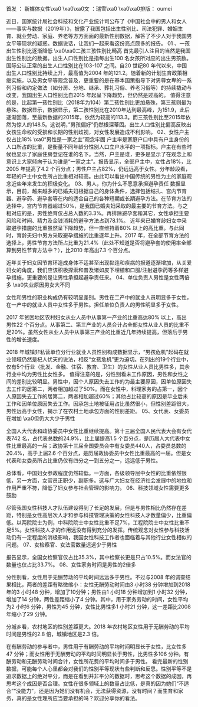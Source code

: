 首发 ： 新媒体女性\xa0 \xa0\xa0文 ：瑞雪\xa0 \xa0\xa0排版： oumei

近日，国家统计局社会科技和文化产业统计司公布了《中国社会中的男人和女人——事实与数据（2019年）》，披露了我国包括出生性别比、司法犯罪、婚姻生育、就业劳动、家庭、养老等方方面面的最新性别数据，解答了不少人对于我国男女平等现状的疑惑。数据说话，让我们一起来看这份亮点颇多的报告。 01 、一孩出生性别比逐渐降低 \xa0\xa0二孩三孩性别比畸高 首先最引人注目的当然是我国出生性别比的数据。出生人口性别比是指每出生100 名女孩所对应的出生男孩数。国际公认正常的出生人口性别比在103-107 之间。自20 世纪80 年代以来，中国出生人口性别比持续上升，最高值为2004 年的121.2。随着新的计划生育政策相继实施，以及男女平等观念普及，更重要的是在基本国策指导下对男尊女卑的一系列习俗和约定做法（如分房、分地、继承、葬礼习俗、养老习俗等）的持续撬动与改变，我国出生人口性别比自2015 年起呈下降趋势，但仍然是过高的。 值得注意的是，比起第一孩性别比（2018年为104）第二孩性别比更加悬殊，第三孩则最为悬殊。数据显示，数据显示，第二孩性别比在2010年达到最高峰，为151.9，此后逐渐回落，至最新数据的2015年，依然为较高的113.3。而三孩性别比至2015年依然为惊人的148.5。这说明，&#8221;男孩偏好&#8221;仍然根深蒂固。出生人口性别比偏高反映出女孩生命权的受损和长期的性别歧视，对女性发展造成不利影响。 02、女性户主仅占比18% \xa0“男性是一家之主”观念牢固 户主率是家庭户口中具有户主身份的人口所占的比重，是衡量不同年龄分性别人口立户水平的一项指标。户主在有些时候也显示了家庭住房登记在谁的名下。当然，户主是谁，更多是显示了在观念上和意识上大家倾向于认为谁是“一家之主”。报告显示，全部户主中，女性占18%，比2005 年提高了4.2 个百分点；男性户主占82%，仍远远高于女性。分年龄段看，年轻的户主中女性所占比重相对较高。由此可以看出中国传统的男性为主的家庭观念近些年来发生的积极变化。 03、男人，你为什么不愿意承担避孕责任 数据显示，目前，越来越多的已婚夫妇根据自己的身体条件，选择包括结扎、宫内节育器、避孕药、避孕套等在内的适合自己的各种短期或长期避孕方法。在节育方法的选择中，宫内节育器超过50%，是我国已婚夫妇采取的最主要的节育方法。与之相对应的是，男性绝育仅占总人数的3.3%。再排除避孕套和其它，女性承担主要风险和时间、精力及金钱消耗的避孕方法占到78.1%。 近年来已婚育龄妇女中采取避孕措施的比重虽然呈下降趋势，但一直维持着80% 以上的高比重。与此同时，育龄夫妇中男方采取避孕措施的比重逐年上升。2017 年，在全部节育方法的选择上，男性节育方法所占比重为21.4%（此处不知道是否将避孕套的使用率全部算到男性节育方法中？），比2010 年高出7.3 个百分点。

近年关于妇女因节育环造成身体不适甚至出现黏连和疾病的报道逐渐增加，从关爱妇女的角度，我们应该积极探索和普及诸如皮下埋植和口服/注射避孕药等多样避孕措施，更重要的是让男性承担起避孕责任来。 04、单位负责人男性是女性两倍多 \xa0失业原因男女大不同 

女性和男性的职业构成仍有较明显差别。男性在二产中的就业人员明显多于女性，在一产中的就业人员中女性多于男性。担任单位负责人的男性明显多于女性。

2017 年贫困地区农村妇女从业人员中从事第一产业的比重高达80% 以上，高出男性22 个百分点。从事第二、第三产业的人员合计占全部女性从业人员的比重不足20%。虽然女性从业人员中从事第三产业的比重近几年持续提高，但落后于男性的增长速度。

2018 年城镇非私营单位分行业就业人员性别构成数据显示，“男孩危机”起码在就业领域仍然是杞人忧天的说法，相反“女孩危机”更为迫切。在列出的19个行业中，仅有5个行业（批发、金融、住宿、教育、卫生）的女性从业人员比男性多，其余行业中均为男性比女性多。 值得注意的是，分性别看未工作原因，男性和女性之间的差别比较明显。男性中，因个人原因失去工作的为最主要原因，因单位原因失去工作的居第二，两者相加超过了50%。而在女性中，料理家务的占第一，因个人原因失去工作的居第二，两者相加超过60%；其他占比较高的原因是毕业后未工作和因单位原因失去工作。因承包土地被征用占比虽然很小，但性别差距很大，男性远高于女性，揭示了在农村土地承包方面的性别差距。 05、女代表、女委员在增加 \xa0但仍大大少于男性 

全国人大代表和政协委员中女性比重继续提高。第十三届全国人民代表大会有女代表742 名，占代表总数的24.9%，比上届提高1.5 个百分点，是历届人大代表中女性比重最高的一届；政协第十三届全国委员会中有女委员440人，占委员总数的20.4%，高于上届2.6 个百分点，是历届政协委员中女性比重最高的一届。但是女代表和女委员所占比重仍仅有四分之一到五分之一，远远低于男性。

总体看，中国妇女参政程度仍然较低。一方面，各级领导层中女性的比重依然很低，另一方面，女官员正职少，副职多。这与广大妇女在经济社会发展中的地位和作用严重不符，降低了妇女参与社会管理的影响力。 06、科技领域女性需要更多鼓励 

尽管我国女性科技人才队伍建设得到了长足的发展，但是与男性相比仍然存在差距，特别是女性高层次人才和参与科技管理决策的女性科技人才数量偏少，比重偏低。以两院院士为例，中科院院士中女性比重不足7%，工程院院士中女性比重不足5%。女性科技人才的作用远没有得到充分的发挥。传统观念对女性参与科技活动仍有一定程度的消极影响，我国女性科技工作者也面临着与其他行业女性相似的问题。 07、女检察官、女法官数量远远少于男性 

报告显示，全国女检察官仅占比35.3%，其中检察长更是只占10.5%。而女法官的数量也仅占比33.7%。 08、女性家务时间是男性的2倍多 

分性别看，女性用于无酬劳动的平均时间远远多于男性。不过与2008 年的调查结果相比，两者的差距有略微缩小：女性无酬劳动时间由3 小时38 分钟增加到2018 年的3 小时48 分钟，增加了10分钟；男性由1 小时18 分钟增加到1 小时32 分钟，增加了14 分钟，两性差距缩小了4 分钟。其中，用于家务劳动的时间，女性平均为2 小时6 分钟，男性为45 分钟，女性比男性多1 小时21 分钟，这一差距比2008 年缩小了29 分钟。

分城乡看，农村地区的性别差距更大。2018 年农村地区女性用于无酬劳动的平均时间是男性的2.8 倍，城镇地区是2.3 倍。

在有酬劳动的参与者中，男性用于有酬劳动的平均时间明显长于女性，比女性多47 分钟；而女性用于无酬劳动的平均时间明显长于男性，比男性多106 分钟。有酬劳动和无酬劳动时间合计，女性所花费的平均时间多于男性。 看完最新的性别数据，可能每个人心里都会对我们的性别平等现状有些判断和反思。性别平等不是追求数据上的绝对平分，而是在看到并非平分的数据时，思考这个数据的成因，再思考这个成因是否合理。女性在很多领域上的数量占比低，是真的因为她们“不适合”“没能力”，还是因为她们没有机会，无法获得资源，没有时间？而生育和家务，真的是女性理所应当要承担的吗？欢迎分享你的看法。 



